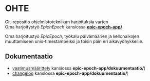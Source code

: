 # OHTE
Git-repositio ohjelmistotekniikan harjoituksia varten\
Oma harjoitystyö *EpichEpoch* kansiossa **[epic-epoch-app/](epic-epoch-app)**

Oma harjoitustyö *EpicEpoch*, työkalu päivämäärien ja kellonaikojen muuttamiseen unix-timestampeiksi ja toisin päin eri aikavyöhykkeille.

## Dokumentaatio
- [vaatimusmäärittely](epic-epoch-app/dokumentaatio/vaatimusmaarittely.md) kansiossa **epic-epoch-app/dokuumentaatio/**)
- [changelog](epic-epoch-app/dokumentaatio/changelog.md) kansiossa **epic-epoch-app/dokuumentaatio/**)

<!--
## Viikko1
*Viikon 1* harjoitukset kansiossa **[laskarit/viikko1/](laskarit/viikko1/)**
- [komentorivi.txt](laskarit/viikko1/komentorivi.txt)
- [gitlog.txt](laskarit/viikko1/gitlog.txt)

## Viikko2
*Viikon 2* harjoitukset kansiossa **[laskarit/viikko2/](laskarit/viikko2/)**
- [screenshot](laskarit/viikko2/Screenshot_coverage_2023-03-24_14-03-39.png
- [vaatimusmäärittely](epic-epoch-app/dokumentaatio/vaatimusmaarittely.md) kansiossa **epic-epoch-app/dokuumentaatio/**)

## Viikko3 
*Viikon 3* harjoitukset kansiossa **[laskarit/viikko3/](laskarit/viikko3/)**
- [changelog](epic-epoch-app/dokumentaatio/changelog.md) kansiossa **epic-epoch-app/dokuumentaatio/**)
-->
